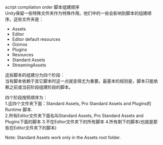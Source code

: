 script compilation order 脚本组建顺序  
Unity保留一些特殊文件夹作为特殊作用。他们中的一些会影响到脚本的组建顺序。这些文件夹是：  

* Assets
* Editor
* Editor default resources
* Gizmos
* Plugins
* Resources
* Standard Assets
* StreamingAssets

这些脚本的组建分为四个阶段：  
当有脚本依赖于其它脚本时这一点就变得尤为重要。最基本的规则是，脚本只能依赖之前或当前阶段组建阶段的脚本。  

四个阶段按照顺序为：  
1.这四个文件夹下面：Standard Assets, Pro Standard Assets and Plugins的Runtime 脚本.  
2.所有Editor文件夹下面名叫Standard Assets, Pro Standard Assets and Plugins下面的脚本
3.不在Editor文件夹下的所有脚本
4.所有剩下的脚本(也就是那些在Editor文件夹下的脚本)


Note: Standard Assets work only in the Assets root folder.
